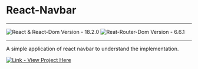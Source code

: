 # React-Navbar
<hr>

![React & React-Dom Version - 18.2.0](https://img.shields.io/static/v1?label=React+%26+React-Dom+Version&message=18.2.0&color=blue&style=for-the-badge) ![Reat-Router-Dom Version - 6.6.1](https://img.shields.io/static/v1?label=Reat-Router-Dom+Version&message=6.6.1&color=blue&style=for-the-badge)

<hr>

A simple application of react navbar to understand the implementation.

[![Link - View Project Here](https://img.shields.io/static/v1?label=Link&message=View+Project+Here&color=ffff35&style=for-the-badge)](https://react-navbar.onrender.com/)
